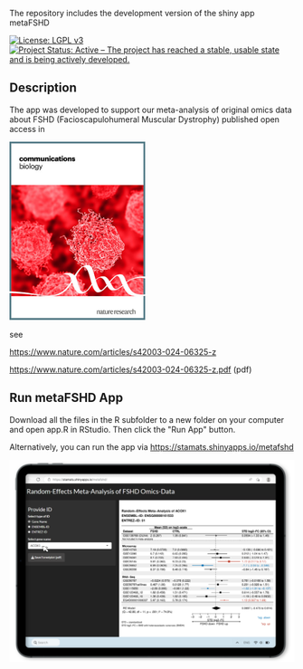 The repository includes the development version of the shiny app metaFSHD

[![License: LGPL v3](https://img.shields.io/badge/License-LGPL%20v3-blue.svg)](https://www.gnu.org/licenses/lgpl-3.0)
[![Project Status: Active – The project has reached a stable, usable state and is being actively developed.](https://www.repostatus.org/badges/latest/active.svg)](https://www.repostatus.org/#active)

## Description
The app was developed to support our meta-analysis of original omics data
about FSHD (Facioscapulohumeral Muscular Dystrophy) published open access 
in 

<img src="https://github.com/stamats/metaFSHD/raw/main/Communications_Biology_cover.png" alt="Nature Communication biology" width="240"/> 

see

https://www.nature.com/articles/s42003-024-06325-z

https://www.nature.com/articles/s42003-024-06325-z.pdf (pdf)


## Run metaFSHD App

Download all the files in the R subfolder to a new folder on your computer and 
open app.R in RStudio. Then click the "Run App" button.

Alternatively, you can run the app via https://stamats.shinyapps.io/metafshd

<img src="https://github.com/stamats/metaFSHD/raw/main/metaFSHD.png" alt="metaFSHD" width="720"/>
